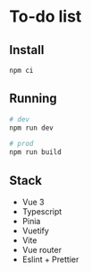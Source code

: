 # To-do list


## Install

```bash
npm ci
```

## Running
```bash
# dev
npm run dev

# prod
npm run build
```

## Stack
- Vue 3
- Typescript
- Pinia
- Vuetify
- Vite
- Vue router
- Eslint + Prettier